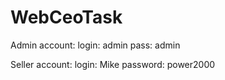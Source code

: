 # WebCeoTask
Admin account:
login: admin
pass: admin

Seller account:
login: Mike
password: power2000
